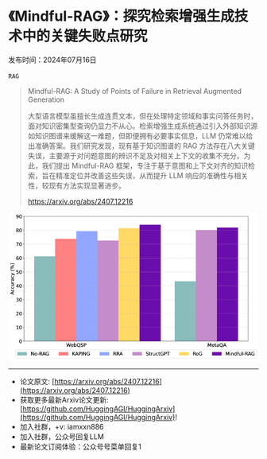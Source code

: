 # 《Mindful-RAG》：探究检索增强生成技术中的关键失败点研究
发布时间：2024年07月16日

`RAG`
> Mindful-RAG: A Study of Points of Failure in Retrieval Augmented Generation
>
> 大型语言模型虽擅长生成连贯文本，但在处理特定领域和事实问答任务时，面对知识密集型查询仍显力不从心。检索增强生成系统通过引入外部知识源如知识图谱来缓解这一难题，但即便拥有必要事实信息，LLM 仍常难以给出准确答案。我们研究发现，现有基于知识图谱的 RAG 方法存在八大关键失误，主要源于对问题意图的辨识不足及对相关上下文的收集不充分。为此，我们提出 Mindful-RAG 框架，专注于基于意图和上下文对齐的知识检索，旨在精准定位并改善这些失误，从而提升 LLM 响应的准确性与相关性，较现有方法实现显著进步。
>
> https://arxiv.org/abs/2407.12216

![](https://raw.githubusercontent.com/HuggingAGI/HuggingArxiv/main/paper_images/2407.12216/x1.png)

<hr />

- 论文原文: [https://arxiv.org/abs/2407.12216](https://arxiv.org/abs/2407.12216)
- 获取更多最新Arxiv论文更新: [https://github.com/HuggingAGI/HuggingArxiv](https://github.com/HuggingAGI/HuggingArxiv)!
- 加入社群，+v: iamxxn886
- 加入社群，公众号回复LLM
- 最新论文订阅体验：公众号号菜单回复1